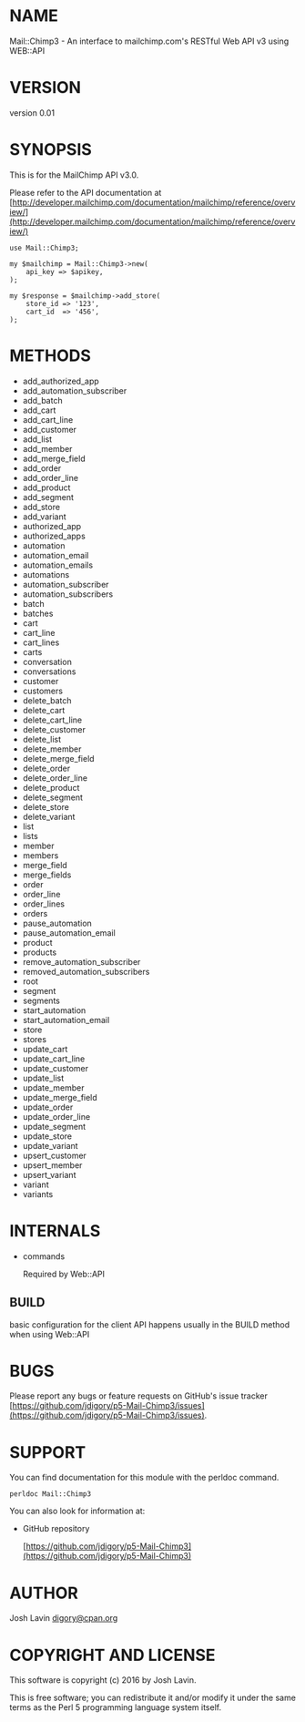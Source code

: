 # NAME

Mail::Chimp3 - An interface to mailchimp.com's RESTful Web API v3 using WEB::API

# VERSION

version 0.01

# SYNOPSIS

This is for the MailChimp API v3.0.

Please refer to the API documentation at 
[http://developer.mailchimp.com/documentation/mailchimp/reference/overview/](http://developer.mailchimp.com/documentation/mailchimp/reference/overview/)

    use Mail::Chimp3;

    my $mailchimp = Mail::Chimp3->new(
        api_key => $apikey,
    );

    my $response = $mailchimp->add_store(
        store_id => '123',
        cart_id  => '456',
    );

# METHODS

- add\_authorized\_app
- add\_automation\_subscriber
- add\_batch
- add\_cart
- add\_cart\_line
- add\_customer
- add\_list
- add\_member
- add\_merge\_field
- add\_order
- add\_order\_line
- add\_product
- add\_segment
- add\_store
- add\_variant
- authorized\_app
- authorized\_apps
- automation
- automation\_email
- automation\_emails
- automations
- automation\_subscriber
- automation\_subscribers
- batch
- batches
- cart
- cart\_line
- cart\_lines
- carts
- conversation
- conversations
- customer
- customers
- delete\_batch
- delete\_cart
- delete\_cart\_line
- delete\_customer
- delete\_list
- delete\_member
- delete\_merge\_field
- delete\_order
- delete\_order\_line
- delete\_product
- delete\_segment
- delete\_store
- delete\_variant
- list
- lists
- member
- members
- merge\_field
- merge\_fields
- order
- order\_line
- order\_lines
- orders
- pause\_automation
- pause\_automation\_email
- product
- products
- remove\_automation\_subscriber
- removed\_automation\_subscribers
- root
- segment
- segments
- start\_automation
- start\_automation\_email
- store
- stores
- update\_cart
- update\_cart\_line
- update\_customer
- update\_list
- update\_member
- update\_merge\_field
- update\_order
- update\_order\_line
- update\_segment
- update\_store
- update\_variant
- upsert\_customer
- upsert\_member
- upsert\_variant
- variant
- variants

# INTERNALS

- commands

    Required by Web::API

## BUILD

basic configuration for the client API happens usually in the BUILD method when using Web::API

# BUGS

Please report any bugs or feature requests on GitHub's issue tracker [https://github.com/jdigory/p5-Mail-Chimp3/issues](https://github.com/jdigory/p5-Mail-Chimp3/issues).

# SUPPORT

You can find documentation for this module with the perldoc command.

    perldoc Mail::Chimp3

You can also look for information at:

- GitHub repository

    [https://github.com/jdigory/p5-Mail-Chimp3](https://github.com/jdigory/p5-Mail-Chimp3)

# AUTHOR

Josh Lavin <digory@cpan.org>

# COPYRIGHT AND LICENSE

This software is copyright (c) 2016 by Josh Lavin.

This is free software; you can redistribute it and/or modify it under
the same terms as the Perl 5 programming language system itself.
